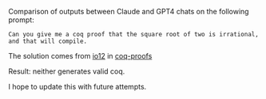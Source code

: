 Comparison of outputs between Claude and GPT4 chats on the following prompt:

`Can you give me a coq proof that the square root of two is irrational, and that will compile.`

The solution comes from [io12](https://github.com/io12) in [coq-proofs](https://github.com/io12/coq-proofs/tree/master)

Result: neither generates valid coq. 

I hope to update this with future attempts.
